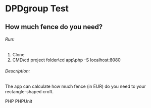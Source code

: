 # DPDgroup Test
## How much fence do you need?

###### Run:
1. Clone
2. CMD\cd project folder\cd app\php -S localhost:8080

###### Description:
The app can calculate how much fence (in EUR) do you need to your rectangle-shaped croft.


PHP
PHPUnit
